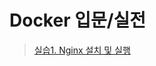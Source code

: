 # Docker 입문/실전
> [실습1. Nginx 설치 및 실행][Docker입문/실전]






[Docker입문/실전]: https://www.youtube.com/watch?v=Rw1gRR7lZwQ&list=PLtUgHNmvcs6rS5aNCRIZtVcyk3gRX2iOd&index=4



